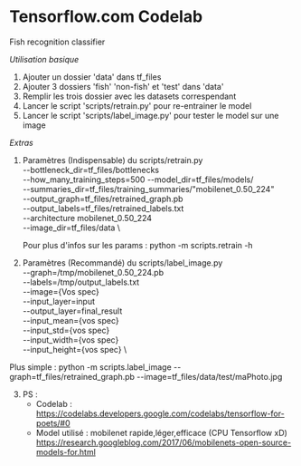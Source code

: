 # Tensorflow.com Codelab

Fish recognition classifier

*Utilisation basique*

1) Ajouter un dossier 'data' dans tf_files
2) Ajouter 3 dossiers 'fish' 'non-fish' et 'test' dans 'data'
3) Remplir les trois dossier avec les datasets correspendant 
4) Lancer le script 'scripts/retrain.py' pour re-entrainer le model 
5) Lancer le script 'scripts/label_image.py' pour tester le model sur une image 

*Extras*

1) Paramètres (Indispensable) du scripts/retrain.py \
   --bottleneck_dir=tf_files/bottlenecks \
   --how_many_training_steps=500 --model_dir=tf_files/models/ \
   --summaries_dir=tf_files/training_summaries/"mobilenet_0.50_224" \
   --output_graph=tf_files/retrained_graph.pb \
   --output_labels=tf_files/retrained_labels.txt \
   --architecture mobilenet_0.50_224 \
   --image_dir=tf_files/data \

   Pour plus d'infos sur les params : python -m scripts.retrain -h

2) Paramètres (Recommandé) du scripts/label_image.py \
  --graph=/tmp/mobilenet_0.50_224.pb \
  --labels=/tmp/output_labels.txt \
  --image={Vos spec} \
  --input_layer=input \
  --output_layer=final_result \
  --input_mean={vos spec} \
  --input_std={vos spec} \
  --input_width={vos spec} \
  --input_height={vos spec} \

  Plus simple : python -m scripts.label_image --graph=tf_files/retrained_graph.pb --image=tf_files/data/test/maPhoto.jpg

3) PS : 
    - Codelab : https://codelabs.developers.google.com/codelabs/tensorflow-for-poets/#0
    - Model utilisé : mobilenet rapide,léger,efficace (CPU Tensorflow xD)
    https://research.googleblog.com/2017/06/mobilenets-open-source-models-for.html
    